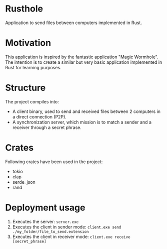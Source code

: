 # Rusthole
Application to send files between computers implemented in Rust.

# Motivation
This application is inspired by the fantastic application "Magic Wormhole".
The intention is to create a similar but very basic application implemented in Rust for learning purposes.

# Structure
The project compiles into: 
- A client binary, used to send and received files between 2 computers in a direct connection (P2P).
- A synchronization server, which mission is to match a sender and a receiver through a secret phrase.

# Crates
Following crates have been used in the project:
- tokio
- clap
- serde_json
- rand

# Deployment usage
1) Executes the server: `server.exe`
2) Executes the client in sender mode: `client.exe send ./my_folder/file_to_send.extension`
3) Executes the client in receiver mode: `client.exe receive [secret_phrase]`
